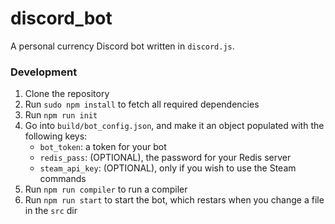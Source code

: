 # discord_bot

A personal currency Discord bot written in `discord.js`.

<h3>Development</h3>

1. Clone the repository
2. Run `sudo npm install` to fetch all required dependencies
3. Run `npm run init` 
4. Go into `build/bot_config.json`, and make it an object populated with the following keys:
	- `bot_token`: a token for your bot
	- `redis_pass`: (OPTIONAL), the password for your Redis server
	- `steam_api_key`: (OPTIONAL), only if you wish to use the Steam commands
5. Run `npm run compiler` to run a compiler
6. Run `npm run start` to start the bot, which restars when you change a file in the `src` dir
